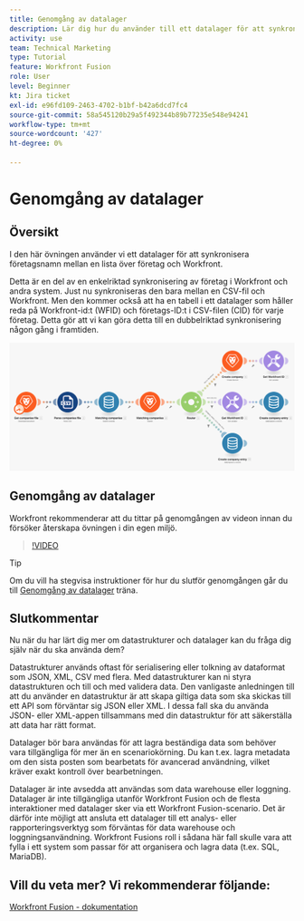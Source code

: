 ```yaml
---
title: Genomgång av datalager
description: Lär dig hur du använder till ett datalager för att synkronisera företagsnamn mellan en lista över företag och Workfront med [!DNL Adobe Workfront Fusion].
activity: use
team: Technical Marketing
type: Tutorial
feature: Workfront Fusion
role: User
level: Beginner
kt: Jira ticket
exl-id: e96fd109-2463-4702-b1bf-b42a6dcd7fc4
source-git-commit: 58a545120b29a5f492344b89b77235e548e94241
workflow-type: tm+mt
source-wordcount: '427'
ht-degree: 0%

---
```


# Genomgång av datalager

## Översikt

I den här övningen använder vi ett datalager för att synkronisera företagsnamn mellan en lista över företag och Workfront.

Detta är en del av en enkelriktad synkronisering av företag i Workfront och andra system. Just nu synkroniseras den bara mellan en CSV-fil och Workfront. Men den kommer också att ha en tabell i ett datalager som håller reda på Workfront-id:t (WFID) och företags-ID:t i CSV-filen (CID) för varje företag. Detta gör att vi kan göra detta till en dubbelriktad synkronisering någon gång i framtiden.

![En bild av ett Fusion-scenario](assets/data-structures-and-data-stores-2.png)

## Genomgång av datalager

Workfront rekommenderar att du tittar på genomgången av videon innan du försöker återskapa övningen i din egen miljö.

>[!VIDEO](https://video.tv.adobe.com/v/335296/?quality=12)

>[!TIP]
>
>Om du vill ha stegvisa instruktioner för hur du slutför genomgången går du till [Genomgång av datalager](https://experienceleague.adobe.com/docs/workfront-learn/tutorials-workfront/fusion/exercises/data-stores.html?lang=en) träna.


## Slutkommentar

Nu när du har lärt dig mer om datastrukturer och datalager kan du fråga dig själv när du ska använda dem?

Datastrukturer används oftast för serialisering eller tolkning av dataformat som JSON, XML, CSV med flera. Med datastrukturer kan ni styra datastrukturen och till och med validera data. Den vanligaste anledningen till att du använder en datastruktur är att skapa giltiga data som ska skickas till ett API som förväntar sig JSON eller XML. I dessa fall ska du använda JSON- eller XML-appen tillsammans med din datastruktur för att säkerställa att data har rätt format.

Datalager bör bara användas för att lagra beständiga data som behöver vara tillgängliga för mer än en scenariokörning. Du kan t.ex. lagra metadata om den sista posten som bearbetats för avancerad användning, vilket kräver exakt kontroll över bearbetningen.

Datalager är inte avsedda att användas som data warehouse eller loggning. Datalager är inte tillgängliga utanför Workfront Fusion och de flesta interaktioner med datalager sker via ett Workfront Fusion-scenario. Det är därför inte möjligt att ansluta ett datalager till ett analys- eller rapporteringsverktyg som förväntas för data warehouse och loggningsanvändning. Workfront Fusions roll i sådana här fall skulle vara att fylla i ett system som passar för att organisera och lagra data (t.ex. SQL, MariaDB).

## Vill du veta mer? Vi rekommenderar följande:

[Workfront Fusion - dokumentation](https://experienceleague.adobe.com/docs/workfront/using/adobe-workfront-fusion/workfront-fusion-2.html?lang=en)
